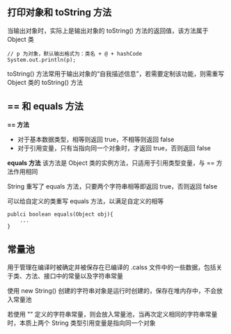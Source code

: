 ## 打印对象和 toString 方法

当输出对象时，实际上是输出对象的 toString() 方法的返回值，该方法属于 Object 类

```
// p 为对象，默认输出格式为：类名 + @ + hashCode
System.out.println(p);
```

toString() 方法常用于输出对象的“自我描述信息”，若需要定制该功能，则需重写 Object 类的 toString() 方法

## == 和 equals 方法

**== 方法**
- 对于基本数据类型，相等则返回 true，不相等则返回 false
- 对于引用变量，只有当指向同一个对象时，才返回 true，否则返回 false

**equals 方法**
该方法是 Object 类的实例方法，只适用于引用类型变量，与 == 方法作用相同

String 重写了 equals 方法，只要两个字符串相等即返回 true，否则返回 false

可以给自定义的类重写 equals 方法，以满足自定义的相等

```
publci boolean equals(Object obj){
    ...
}
```

## 常量池
用于管理在编译时被确定并被保存在已编译的 .calss 文件中的一些数据，包括关于类、方法、接口中的常量以及字符串常量

使用 new String() 创建的字符串对象是运行时创建的，保存在堆内存中，不会放入常量池

若使用 "" 定义的字符串常量，则会放入常量池，当再次定义相同的字符串常量时，本质上两个 String 类型引用变量是指向同一个对象